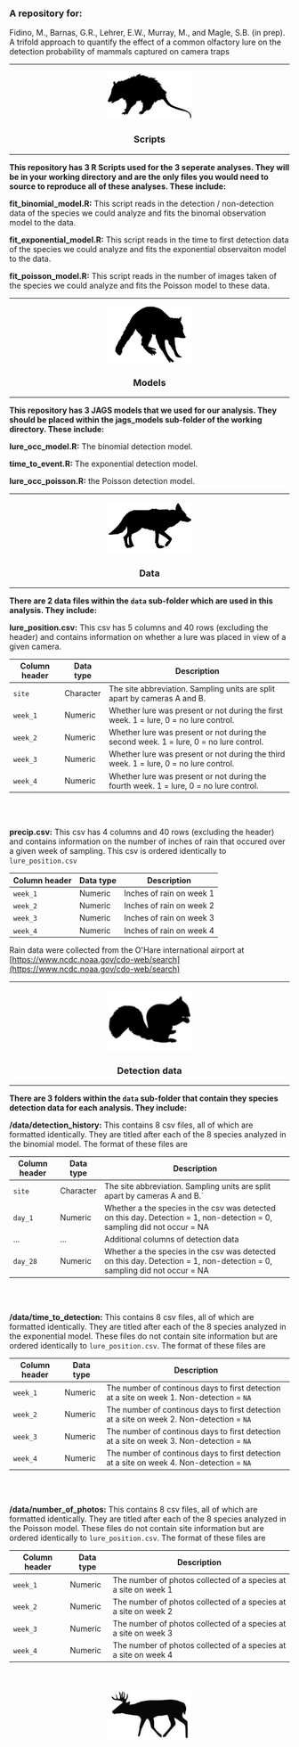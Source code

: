 
### A repository for:

Fidino, M., Barnas, G.R., Lehrer, E.W., Murray, M., and Magle, S.B. (in prep). A trifold approach to quantify the effect of a common olfactory lure on the detection probability of mammals captured on camera traps

---

<div align="center"><img width="150" height="auto" src="./images/opossum.JPG" alt="A silhouette of an opossum." /></div>

<div align="center"> <h3>Scripts</h3> </div>

---

**This repository has 3 R Scripts used for the 3 seperate analyses. They will be in your working directory and are the only files you would need to source to reproduce all of these analyses. These include:**

**fit_binomial_model.R:** This script reads in the detection / non-detection data of the species we could analyze and fits the binomal observation model to the data.

**fit_exponential_model.R:** This script reads in the time to first detection data of the species we could analyze and fits the exponential observaiton model to the data.

**fit_poisson_model.R:** This script reads in the number of images taken of the species we could analyze and fits the Poisson model to these data.


---

<div align="center"><img width="150" height="auto" src="./images/raccoon.JPG" alt="A silhouette of a raccoon." /></div>

<div align="center"> <h3>Models</h3> </div>

---

**This repository has 3 JAGS models that we used for our analysis. They should be placed within the jags_models sub-folder of the working directory. These include:**

**lure_occ_model.R:** The binomial detection model.

**time_to_event.R:** The exponential detection model.

**lure_occ_poisson.R:** the Poisson detection model.

---

<div align="center"><img width="150" height="auto" src="./images/coyote.JPG" alt="A silhouette of a coyote." /></div>

<div align="center"> <h3>Data</h3> </div>

---

**There are 2 data files within the `data` sub-folder which are used in this analysis. They include:**

**lure_position.csv:** This csv has 5 columns and 40 rows (excluding the header) and contains information on whether a lure was placed in view of a given camera.

| Column header | Data type | Description |
|---|---|---|
| `site`| Character | The site abbreviation. Sampling units are split apart by cameras A and B. |
| `week_1` | Numeric | Whether lure was present or not during the first week. 1 = lure, 0 = no lure control. |
| `week_2` | Numeric | Whether lure was present or not during the second week. 1 = lure, 0 = no lure control. |
| `week_3` | Numeric | Whether lure was present or not during the third week. 1 = lure, 0 = no lure control. |
| `week_4` | Numeric | Whether lure was present or not during the fourth week. 1 = lure, 0 = no lure control. |

<br>
<br>

**precip.csv:** This csv has 4 columns and 40 rows (excluding the header) and contains information on the number of inches of rain that occured over a given week of sampling. This csv is ordered identically to `lure_position.csv`

| Column header | Data type | Description |
|---|---|---|
| `week_1` | Numeric | Inches of rain on week 1 |
| `week_2` | Numeric | Inches of rain on week 2 |
| `week_3` | Numeric | Inches of rain on week 3 |
| `week_4` | Numeric | Inches of rain on week 4 |

Rain data were collected from the O'Hare international airport at [https://www.ncdc.noaa.gov/cdo-web/search](https://www.ncdc.noaa.gov/cdo-web/search) 

---
 <div align="center"><img width="150" height="auto" src="./images/squirrel.JPG" alt="A silhouette of a squirrel." /></div>
 
 <div align="center"> <h3>Detection data</h3> </div>
 
--- 
**There are 3 folders within the `data` sub-folder that contain they species detection data for each analysis. They include:**

**/data/detection_history:** This contains 8 csv files, all of which are formatted identically. They are titled after each of the 8 species analyzed in the binomial model. The format of these files are

| Column header | Data type | Description |
|---|---|---|
| `site`| Character | The site abbreviation. Sampling units are split apart by cameras A and B.` |
| `day_1` | Numeric | Whether a the species in the csv was detected on this day. Detection = 1, non-detection = 0, sampling did not occur = NA|
| ... | ... |Additional columns of detection data |
| `day_28` | Numeric | Whether a the species in the csv was detected on this day. Detection = 1, non-detection = 0, sampling did not occur = NA |

<br>
<br>

**/data/time_to_detection:** This contains 8 csv files, all of which are formatted identically. They are titled after each of the 8 species analyzed in the exponential model. These files do not contain site information but are ordered identically to `lure_position.csv`. The format of these files are

| Column header | Data type | Description |
|---|---|---|
| `week_1` | Numeric | The number of continous days to first detection at a site on week 1. Non-detection = `NA`|
| `week_2` | Numeric | The number of continous days to first detection at a site on week 2. Non-detection = `NA` |
| `week_3` | Numeric | The number of continous days to first detection at a site on week 3. Non-detection = `NA` |
| `week_4` | Numeric | The number of continous days to first detection at a site on week 4. Non-detection = `NA` |

<br>
<br>

**/data/number_of_photos:** This contains 8 csv files, all of which are formatted identically. They are titled after each of the 8 species analyzed in the Poisson model. These files do not contain site information but are ordered identically to `lure_position.csv`. The format of these files are

| Column header | Data type | Description |
|---|---|---|
| `week_1` | Numeric | The number of photos collected of a species at a site on week 1 |
| `week_2` | Numeric | The number of photos collected of a species at a site on week 2 |
| `week_3` | Numeric | The number of photos collected of a species at a site on week 3 |
| `week_4` | Numeric | The number of photos collected of a species at a site on week 4 |


<br>
<br>

 <div align="center"><img width="150" height="auto" src="./images/deer.JPG" alt="A silhouette of a deer." /></div>
 
